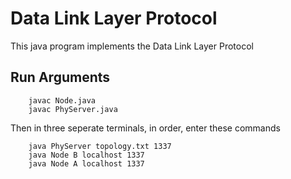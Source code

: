 # Data Link Layer Protocol

This java program implements the Data Link Layer Protocol

## Run Arguments

        javac Node.java
        javac PhyServer.java

Then in three seperate terminals, in order, enter these commands

        java PhyServer topology.txt 1337
        java Node B localhost 1337
        java Node A localhost 1337
